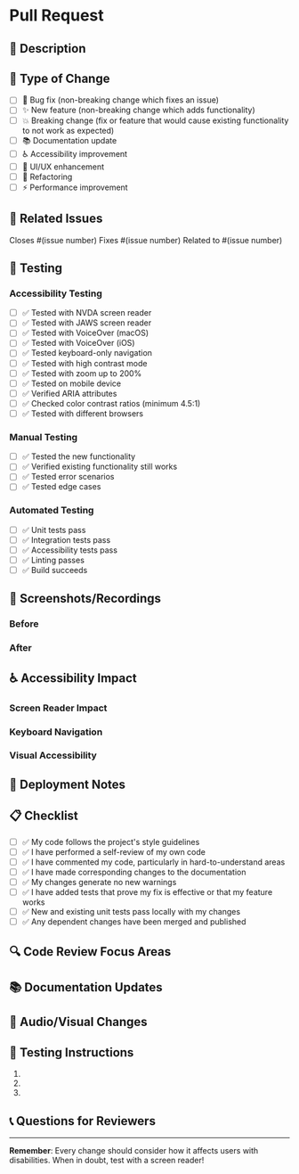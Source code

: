 # Pull Request

## 📝 Description
<!-- Provide a brief description of the changes in this PR -->

## 🎯 Type of Change
<!-- Check all that apply -->
- [ ] 🐛 Bug fix (non-breaking change which fixes an issue)
- [ ] ✨ New feature (non-breaking change which adds functionality)
- [ ] 💥 Breaking change (fix or feature that would cause existing functionality to not work as expected)
- [ ] 📚 Documentation update
- [ ] ♿ Accessibility improvement
- [ ] 🎨 UI/UX enhancement
- [ ] 🔧 Refactoring
- [ ] ⚡ Performance improvement

## 🔗 Related Issues
<!-- Link to any related issues -->
Closes #(issue number)
Fixes #(issue number)
Related to #(issue number)

## 🧪 Testing
<!-- Describe the tests you ran to verify your changes -->

### Accessibility Testing
<!-- Check all that apply -->
- [ ] ✅ Tested with NVDA screen reader
- [ ] ✅ Tested with JAWS screen reader
- [ ] ✅ Tested with VoiceOver (macOS)
- [ ] ✅ Tested with VoiceOver (iOS)
- [ ] ✅ Tested keyboard-only navigation
- [ ] ✅ Tested with high contrast mode
- [ ] ✅ Tested with zoom up to 200%
- [ ] ✅ Tested on mobile device
- [ ] ✅ Verified ARIA attributes
- [ ] ✅ Checked color contrast ratios (minimum 4.5:1)
- [ ] ✅ Tested with different browsers

### Manual Testing
- [ ] ✅ Tested the new functionality
- [ ] ✅ Verified existing functionality still works
- [ ] ✅ Tested error scenarios
- [ ] ✅ Tested edge cases

### Automated Testing
- [ ] ✅ Unit tests pass
- [ ] ✅ Integration tests pass
- [ ] ✅ Accessibility tests pass
- [ ] ✅ Linting passes
- [ ] ✅ Build succeeds

## 📱 Screenshots/Recordings
<!-- If applicable, add screenshots or audio recordings to help explain your changes -->

### Before
<!-- Screenshot or description of the current state -->

### After
<!-- Screenshot or description of the new state -->

## ♿ Accessibility Impact
<!-- Describe how this change affects accessibility -->

### Screen Reader Impact
<!-- How does this change affect screen reader users? -->

### Keyboard Navigation
<!-- How does this change affect keyboard-only users? -->

### Visual Accessibility
<!-- How does this change affect users with visual impairments? -->

## 🚀 Deployment Notes
<!-- Any special deployment considerations -->

## 📋 Checklist
<!-- Check all that apply -->
- [ ] ✅ My code follows the project's style guidelines
- [ ] ✅ I have performed a self-review of my own code
- [ ] ✅ I have commented my code, particularly in hard-to-understand areas
- [ ] ✅ I have made corresponding changes to the documentation
- [ ] ✅ My changes generate no new warnings
- [ ] ✅ I have added tests that prove my fix is effective or that my feature works
- [ ] ✅ New and existing unit tests pass locally with my changes
- [ ] ✅ Any dependent changes have been merged and published

## 🔍 Code Review Focus Areas
<!-- Highlight any specific areas you'd like reviewers to focus on -->

## 📚 Documentation Updates
<!-- List any documentation that needs to be updated -->

## 🎵 Audio/Visual Changes
<!-- If this PR includes audio or visual changes, describe them -->

## 🧪 Testing Instructions
<!-- Provide step-by-step instructions for testing this PR -->

1. 
2. 
3. 

## 📞 Questions for Reviewers
<!-- Any specific questions or concerns for reviewers -->

---

**Remember**: Every change should consider how it affects users with disabilities. When in doubt, test with a screen reader!

